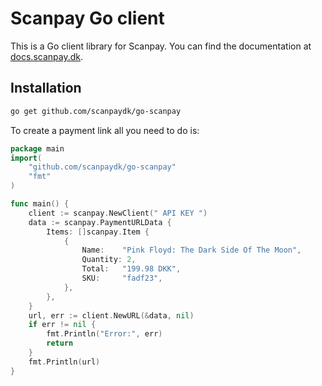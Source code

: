 # Scanpay Go client

This is a Go client library for Scanpay. You can find the documentation at [docs.scanpay.dk](https://docs.scanpay.dk/).

## Installation

```bash
go get github.com/scanpaydk/go-scanpay
```

To create a payment link all you need to do is:

```go
package main
import(
    "github.com/scanpaydk/go-scanpay"
    "fmt"
)

func main() {
    client := scanpay.NewClient(" API KEY ")
    data := scanpay.PaymentURLData {
        Items: []scanpay.Item {
            {
                Name:    "Pink Floyd: The Dark Side Of The Moon",
                Quantity: 2,
                Total:   "199.98 DKK",
                SKU:     "fadf23",
            },
        },
    }
    url, err := client.NewURL(&data, nil)
    if err != nil {
        fmt.Println("Error:", err)
        return
    }
    fmt.Println(url)
}
```
